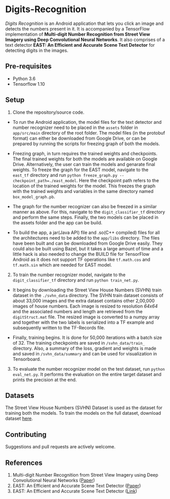 # Digits-Recognition
*Digits Recognition* is an Android application that lets you click an image and detects the numbers present in it. It is accompanied by a TensorFlow implementation of **Multi-digit Number Recognition from Street View Imagery using Deep Convolutional Neural Networks**. It also comprises of a text detector **EAST: An Efficient and Accurate Scene Text Detector** for detecting digits in the images.

## Pre-requisites
* Python 3.6
* Tensorflow 1.10

## Setup
1. Clone the repository/source code. 

* To run the Android application, the model files for the text detector and number recognizer need to be placed in the `assets` folder in `app/src/main` directory of the root folder. The model files (in the protobuf format) can either be downloaded from Google Drive, or can be prepared by running the scripts for freezing graph of both the models.

* Freezing graph, in turn requires the trained weights and checkpoints. The final trained weights for both the models are available on Google Drive. Alternatively, the user can train the models and genarate final weights. To freeze the graph for the EAST model, navigate to the `east_tf` directory and run `python freeze_graph.py --checkpoint_path=./east_model`. Here the checkpoint path refers to the location of the trained weights for the model. This freezes the graph with the trained weights and variables in the same directory named `box_model_graph.pb`. 

* The graph for the number recognizer can also be freezed in a similar manner as above. For this, navigate to the `digit_classifier_tf` directory and perform the same steps. Finally, the two models can be placed in the assets folder and the app can be build. 

* To build the app, a jar(Java API) file and .so(C++ compiled) files for all the architectures need to be added to the `app/libs` directory. The files have been built and can be downloaded from Google Drive easily. They could also be built using Bazel, but it takes a large amount of time and a little hack is also needed to change the BUILD file for TensorFlow Android as it does not support TF operations like `tf.math.cos` and `tf.math.sin` which are needed for EAST model.

2. To train the number recognizer model, navigate to the `digit_classifier_tf` directory and run `python train_net.py`.

* It begins by downloading the Street View House Numbers (SVHN) train dataset in the `./svhn_data` directory. The SVHN train dataset consists of about 33,000 images and the extra dataset contains other 2,00,000 images of house numbers. Each image is resized to resolution *64x64* and the associated numbers and length are retrieved from the `digitStruct.mat` file. The resized image is converted to a numpy array and together with the two labels is serialized into a TF example and subsequently written to the TF-Records file.

* Finally, training begins. It is done for 50,000 iterations with a batch size of 32. The training checkpoints are saved in `/svhn_data/train_` directory. Also, a summary of the loss, gradient and weights is made and saved in `/svhn_data/summary` and can be used for visualization in Tensorboard. 

3. To evaluate the number recognizer model on the test dataset, run `python eval_net.py`. It performs the evaluation on the entire target dataset and prints the precision at the end. 

## Datasets
The Street View House Numbers (SVHN) Dataset is used as the dataset for training both the models. To train the models on the full dataset, download dataset [here](http://ufldl.stanford.edu/housenumbers/train.tar.gz).

## Contributing
Suggestions and pull requests are actively welcome.

## References
1. Multi-digit Number Recognition from Street View Imagery using Deep Convolutional Neural Networks ([Paper](https://arxiv.org/abs/1312.6082))
2. EAST: An Efficient and Accurate Scene Text Detector ([Paper](https://arxiv.org/abs/1704.03155v2))
3. EAST: An Efficient and Accurate Scene Text Detector ([Link](https://github.com/argman/EAST))
